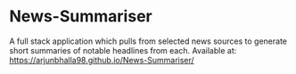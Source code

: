 # News-Summariser
A full stack application which pulls from selected news sources to generate short summaries of notable headlines from each. Available at: https://arjunbhalla98.github.io/News-Summariser/
